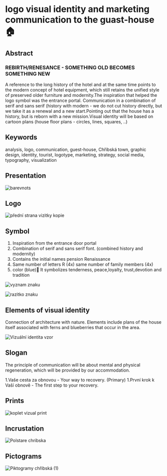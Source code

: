 # logo visual identity and marketing communication to the guast-house🏠

## Abstract
### REBIRTH/RENESANCE - SOMETHING OLD BECOMES SOMETHING NEW
A reference to the long history of the hotel and at the same time points to the modern concept of hotel equipment, which still retains the unified style of preserved older furniture and modernity.The inspiration that helped the logo symbol was the entrance portal.
Communication in a combination of serif and sans serif (history with modern - we do not cut history directly, but we take it as a renewal and a new start.Pointing out that the house has a history, but is reborn with a new mission.Visual identity will be based on cartoon plans (house floor plans - circles, lines, squares, ..)

## Keywords

analysis, logo, communication, guest-house, Chřibská town, graphic design, identity, tourist, logotype, marketing, strategy, social media, typography, visualization

## Presentation

![barevnots](https://user-images.githubusercontent.com/79570995/162843336-72569a2d-8b13-47db-909d-32d62d36d470.jpg)


## Logo
![přední strana vizitky kopie](https://user-images.githubusercontent.com/79570995/162841480-cf6d25b4-84b2-482e-8489-931fb87554bb.jpg)

## Symbol

1.  Inspiration from the entrance
door portal
2. Combination of serif and
sans serif font.
(combined history and modernity)
3. Contains the initial
names pension Renaissance
4. Same number of letters R (4x)
same number of family members (4x)
5. color (blue)💙
It symbolizes tenderness, peace,loyalty, trust,devotion and tradition

![vyznam znaku](https://user-images.githubusercontent.com/79570995/162843668-749467b7-d124-4f90-9a80-f12dd1b6c167.jpg)

![razitko znaku](https://user-images.githubusercontent.com/79570995/162841590-f9c90c92-09c8-438e-8b40-4db2b3108c61.jpg)

## Elements of visual identity

Connection of architecture with nature. Elements include plans of the house itself associated with ferns and blueberries that occur in the area.

![Vizuální identita vzor](https://user-images.githubusercontent.com/79570995/162845557-a9979fa9-4191-410a-9c7d-8d96903be8f9.jpg)

## Slogan

The principle of communication will be about mental and physical regeneration, which will be provided by our accommodation.

1.Vaše cesta za obnovou - Your way to recovery. (Primary)
1.První krok k Vaší obnově - The first step to your recovery.

## Prints
![koplet vizual print ](https://user-images.githubusercontent.com/79570995/162840988-a11b8dca-f009-45bf-a6ab-2bf2f03b95e6.jpg)


## Incrustation
![Polstare chribska](https://user-images.githubusercontent.com/79570995/162841381-f4cf3dff-138a-4699-877e-b1eca37d482a.jpg)

## Pictograms

![Piktogramy chřibská (1)](https://user-images.githubusercontent.com/79570995/162845314-7bdd2880-94ea-41a6-92ea-e38b144c3bab.jpg)

